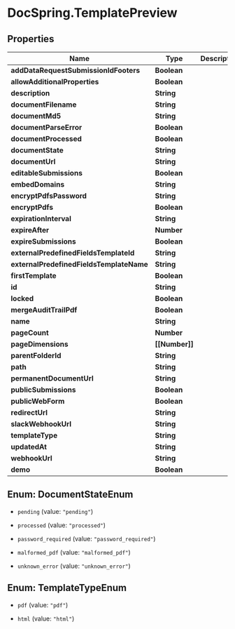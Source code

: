# DocSpring.TemplatePreview

## Properties

Name | Type | Description | Notes
------------ | ------------- | ------------- | -------------
**addDataRequestSubmissionIdFooters** | **Boolean** |  | 
**allowAdditionalProperties** | **Boolean** |  | 
**description** | **String** |  | 
**documentFilename** | **String** |  | 
**documentMd5** | **String** |  | 
**documentParseError** | **Boolean** |  | 
**documentProcessed** | **Boolean** |  | 
**documentState** | **String** |  | 
**documentUrl** | **String** |  | 
**editableSubmissions** | **Boolean** |  | 
**embedDomains** | **String** |  | 
**encryptPdfsPassword** | **String** |  | 
**encryptPdfs** | **Boolean** |  | 
**expirationInterval** | **String** |  | 
**expireAfter** | **Number** |  | 
**expireSubmissions** | **Boolean** |  | 
**externalPredefinedFieldsTemplateId** | **String** |  | 
**externalPredefinedFieldsTemplateName** | **String** |  | 
**firstTemplate** | **Boolean** |  | 
**id** | **String** |  | 
**locked** | **Boolean** |  | 
**mergeAuditTrailPdf** | **Boolean** |  | 
**name** | **String** |  | 
**pageCount** | **Number** |  | 
**pageDimensions** | **[[Number]]** |  | 
**parentFolderId** | **String** |  | 
**path** | **String** |  | 
**permanentDocumentUrl** | **String** |  | 
**publicSubmissions** | **Boolean** |  | 
**publicWebForm** | **Boolean** |  | 
**redirectUrl** | **String** |  | 
**slackWebhookUrl** | **String** |  | 
**templateType** | **String** |  | 
**updatedAt** | **String** |  | 
**webhookUrl** | **String** |  | 
**demo** | **Boolean** |  | 



## Enum: DocumentStateEnum


* `pending` (value: `"pending"`)

* `processed` (value: `"processed"`)

* `password_required` (value: `"password_required"`)

* `malformed_pdf` (value: `"malformed_pdf"`)

* `unknown_error` (value: `"unknown_error"`)





## Enum: TemplateTypeEnum


* `pdf` (value: `"pdf"`)

* `html` (value: `"html"`)




